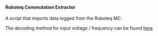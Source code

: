 #### Roboteq Commutation Extractor
A script that imports data logged from the Roboteq MC.

The decoding method for input voltage / frequency can be found [here](https://docs.google.com/document/d/1tvt3EzltyDVQI6U8MbECwKMEJWpuS1K-H3BTqZirNKE/edit?usp=sharing)